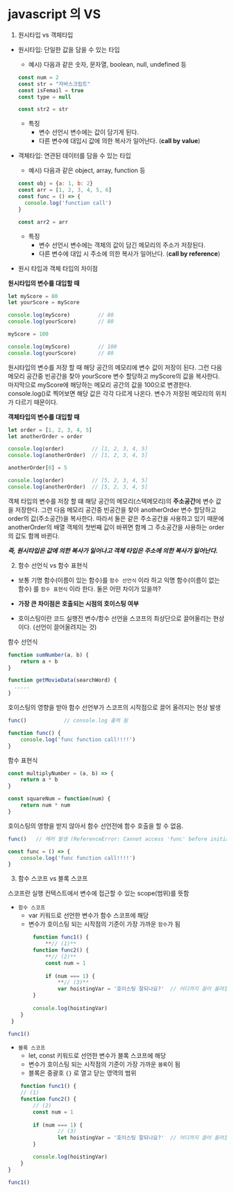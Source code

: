 # javascript 의 VS

1. 원시타입 vs 객체타입

- 원시타입: 단일한 값을 담을 수 있는 타입
    - 예시) 다음과 같은 숫자, 문자열, boolean, null, undefined 등
    
    ```jsx
    const num = 2
    const str = "자바스크립트"
    const isFemail = true
    const type = null
    
    const str2 = str
    ```
    
    - 특징
        - 변수 선언시 변수에는 값이 담기게 된다.
        - 다른 변수에 대입시 값에 의한 복사가 일어난다. (**call by value**)
<div>
</div>


- 객체타입: 연관된 데이터를 담을 수 있는 타입
    - 예시) 다음과 같은 object, array, function 등
    
    ```jsx
    const obj = {a: 1, b: 2}
    const arr = [1, 2, 3, 4, 5, 6]
    const func = () => {
      console.log('function call')
    }
    
    const arr2 = arr
    ```
    
    - 특징
        - 변수 선언시 변수에는 객체의 값이 담긴 메모리의 주소가 저장된다.
        - 다른 변수에 대입 시 주소에 의한 복사가 일어난다. (**call by reference**)

- 원시 타입과 객체 타입의 차이점

**원시타입의 변수를 대입할 때**
```javascript
let myScore = 80
let yourScore = myScore

console.log(myScore)         // 80
console.log(yourScore)       // 80

myScore = 100

console.log(myScore)         // 100
console.log(yourScore)       // 80
```
원시타입의 변수를 저장 할 때 해당 공간의 메모리에 변수 값이 저장이 된다. 그런 다음 메모리 공간중 빈공간을 찾아 yourScore 변수 할당하고 myScore의 값을 복사한다. 마지막으로 myScore에 해당하는 메모리 공간의 값을 100으로 변경한다. console.log()로 찍어보면 해당 값은 각각 다르게 나온다. 변수가 저장된 메모리의 위치가 다르기 때문이다.
<div>

**객체타입의 변수를 대입할 때**
```javascript
let order = [1, 2, 3, 4, 5]
let anotherOrder = order

console.log(order)         // [1, 2, 3, 4, 5]
console.log(anotherOrder)  // [1, 2, 3, 4, 5]

anotherOrder[0] = 5

console.log(order)         // [5, 2, 3, 4, 5]
console.log(anotherOrder)  // [5, 2, 3, 4, 5]
```
객체 타입의 변수를 저장 할 떄 해당 공간의 메모리(스텍메모리)의 **주소공간**에 변수 값을 저장한다. 그런 다음 메모리 공간중 빈공간을 찾아 anotherOrder 변수 할당하고 order의 값(주소공간)을 복사한다. 따라서 둘은 같은 주소공간을 사용하고 있기 때문에 anotherOrder의 배열 객체의 첫번째 값이 바뀌면 함께 그 주소공간을 사용하는 order의 값도 함께 바뀐다.

***즉, 원시타입은 값에 의한 복사가 일어나고 객체 타입은 주소에 의한 복사가 일어난다.***
<div>

2. 함수 선언식 vs 함수 표현식

- 보통 기명 함수(이름이 있는 함수)를 `함수 선언식` 이라 하고 익명 함수(이름이 없는 함수) 를 `함수 표현식` 이라 한다. 둘은 어떤 차이가 있을까?

- **가장 큰 차이점은 호출되는 시점의 호이스팅 여부**
- 호이스팅이란 코드 실행전 변수/함수 선언을 스코프의 최상단으로 끌어올리는 현상이다. (선언이 끌어올려지는 것)
<div>
함수 선언식

```javascript
function sumNumber(a, b) {
	return a + b
}

function getMovieData(searchWord) {
  .....
}
```
호이스팅의 영향을 받아 함수 선언부가 스코프의 시작점으로 끌어 올려지는 현상 발생

```javascript
func()            // console.log 출력 됨

function func() {
	console.log('func function call!!!!')
}
```
<div>

함수 표현식
```javascript
const multiplyNumber = (a, b) => {
	return a * b
}

const squareNum = function(num) {
	return num * num
}
```
호이스팅의 영향을 받지 않아서 함수 선언전에 함수 호출을 할 수 없음.

```javascript
func()   // 에러 발생 (ReferenceError: Cannot access 'func' before initialization)

const func = () => {
	console.log('func function call!!!!')
}
```
3. 함수 스코프 vs 블록 스코프

스코프란 실행 컨텍스트에서 변수에 접근할 수 있는 scope(범위)를 뜻함

- `함수 스코프`
    - var 키워드로 선언한 변수가 함수 스코프에 해당
    - 변수가 호이스팅 되는 시작점의 기준이 가장 가까운 `함수`가 됨
        
```jsx
        function func1() {
        	**// (1)**
        function func2() {
        	**// (2)**
        	const num = 1
        		
        	if (num === 1) {
        		**// (3)**
        		var hoistingVar = '호이스팅 잘되나요?'  // 어디까지 끌어 올려질까요?
    	}
        
		console.log(hoistingVar)
    }
 }
        
func1()
```
        
- `블록 스코프`
    - let, const 키워드로 선언한 변수가 블록 스코프에 해당
    - 변수가 호이스팅 되는 시작점의 기준이 가장 가까운 `블록`이 됨
    - 블록은 중괄호 `{}` 로 열고 닫는 영역의 범위
```jsx
    function func1() {
	// (1)
	function func2() {
		// (2)
		const num = 1
		
		if (num === 1) {
				// (3)
				let hoistingVar = '호이스팅 잘되나요?'  // 어디까지 끌어 올려질까요?
		}

		console.log(hoistingVar)
	}
}

func1()
```

